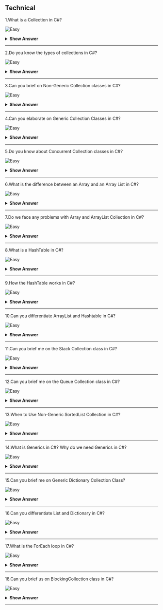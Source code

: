 ## Technical

1.What is a Collection in C#?

![Easy](https://raw.githubusercontent.com/revaturelabs/interviewquestions/aef8eff919a3b083089641381ed9a9101ed21fba/ComplexityTags/simple%20(2).svg)

<details markdown="1"> <summary> <b> Show Answer </b> </summary>

<blockquote markdown="1"> 
    
- The Collections in C# are a set of predefined classes that are present in the `System.Collections` namespace that provides greater capabilities and functionalities.
- The collections in C# are classes that represent a group of objects.With the help of C# Collections, we can perform different types of operations on objects such as Store, Update, Delete, Retrieve, Search, and Sort objects, etc.
- All the data structure work can be performed by collections in C#.

</blockquote  markdown="1">

</details markdown="1">

---

2.Do you know the types of collections in C#?

![Easy](https://raw.githubusercontent.com/revaturelabs/interviewquestions/aef8eff919a3b083089641381ed9a9101ed21fba/ComplexityTags/simple%20(2).svg)

<details markdown="1"> <summary> <b> Show Answer </b> </summary>

<blockquote markdown="1"> 

There are 3 ways to work with collections.The three namespaces are,

- `System.Collections` classes.
- `System.Collections.Generic` classes.
- `System.Collections.Concurrent` classes.

</blockquote  markdown="1">

</details markdown="1">

---

3.Can you brief on Non-Generic Collection classes in C#?

![Easy](https://raw.githubusercontent.com/revaturelabs/interviewquestions/aef8eff919a3b083089641381ed9a9101ed21fba/ComplexityTags/simple%20(2).svg)

<details markdown="1"> <summary> <b> Show Answer </b> </summary>

<blockquote markdown="1"> 

The Non-Generic collection classes in C# are defined under `System.Collections`classes which operate on objects, and hence can handle any type of data, but not in a safe-type manner.The `System.Collections` namespace contains the following classes:

**ArrayList**: It Implements the `System.Collections.IList` interface using an array whose size is dynamically increased as required.

**Stack**: It represents a simple last-in-first-out (LIFO) non-generic collection of objects.

**Queue**: It represents a first-in, first-out collection of objects.

**HashTable**: It represents a collection of key/value pairs that are organized based on the hash code of the key.

**SortedList**:  It represents a collection of key/value pairs that are sorted by the keys and are accessible by key and by index.

</blockquote  markdown="1">

</details markdown="1">

---

4.Can you elaborate on Generic Collection Classes in C#?

![Easy](https://raw.githubusercontent.com/revaturelabs/interviewquestions/aef8eff919a3b083089641381ed9a9101ed21fba/ComplexityTags/simple%20(2).svg)

<details markdown="1"> <summary> <b> Show Answer </b> </summary>

<blockquote markdown="1"> 

It provides a generic implementation of standard data structures like linked lists, stacks, queues, and dictionaries.These collection classes are type-safe because they are generic means only those items that are type-compatible with the type of the collection can be stored in a generic collection; it eliminates accidental type mismatches.The `System.Collections.Generic` namespace has the following classes:

`List<T>`: It represents a strongly typed list of objects that can be accessed by index.Provides methods to search, sort, and manipulate lists.

`Stack<T>`: It represents a variable size last-in-first-out (LIFO) collection of instances of the same specified type.

`Queue<T>`: It represents a first-in, first-out collection of objects.

`HashSet<T>`: It represents a set of values.It removes duplicate elements from the collection.

`Dictionary<TKey, TValue>`: It represents a collection of keys and values.

`SortedList<TKey, TValue>`: It represents a collection of key/value pairs that are sorted by key based on the associated `System.Collections.Generic.IComparer` implementation.

`SortedSet<T>`: It represents a collection of objects that are maintained in sorted order.

`SortedDictionary<TKey, TValue>`: It represents a collection of key/value pairs that are sorted on the key.

`LinkedList<T>`: It represents a doubly linked list.

</blockquote  markdown="1">

</details markdown="1">

---

5.Do you know about Concurrent Collection classes in C#?

![Easy](https://raw.githubusercontent.com/revaturelabs/interviewquestions/aef8eff919a3b083089641381ed9a9101ed21fba/ComplexityTags/simple%20(2).svg)

<details markdown="1"> <summary> <b> Show Answer </b> </summary>

<blockquote markdown="1"> 

It provides various threads-safe collection classes that are used in place of the corresponding types in the `System.Collections` and `System.Collections.Generic` namespaces, when multiple threads are accessing the collection simultaneously.The `System.Collections.Concurrent` namespace provides classes for thread-safe operations.Now multiple threads will not create problems for accessing the collection items.The `System.Collections.Concurrent` namespace has the following classes:

`BlockingCollection<T>`: It provides blocking and bounding capabilities for thread-safe collections that implement `System.Collections.Concurrent.IProducerConsumerCollection`.

`ConcurrentBag<T>`: It represents a thread-safe, unordered collection of objects.

`ConcurrentStack<T>`: It represents a thread-safe last-in-first-out (LIFO) collection.

`ConcurrentQueue<T>`: It represents a thread-safe first-in-first-out (FIFO) collection.

`ConcurrentDictionary<TKey, TValue>`: It represents a thread-safe collection of key/value pairs that can be accessed by multiple threads concurrently.

</blockquote  markdown="1">

</details markdown="1">

---

6.What is the difference between an Array and an Array List in C#?

![Easy](https://raw.githubusercontent.com/revaturelabs/interviewquestions/aef8eff919a3b083089641381ed9a9101ed21fba/ComplexityTags/simple%20(2).svg)

<details markdown="1"> <summary> <b> Show Answer </b> </summary>

<blockquote markdown="1"> 

- The ArrayList collection in C# is very much like the Arrays data type.The major difference between them is the **dynamic nature** of the non-generic collection ArrayList.
- For arrays, we need to define the size i.e.the number of elements that the array can hold at the time of array declaration.But in the case of the ArrayList collection in C#, this does not need to be done beforehand.Elements can be added or removed from the Array List collection at any point in time.

</blockquote  markdown="1">

</details markdown="1">

---

7.Do we face any problems with Array and ArrayList Collection in C#? 

![Easy](https://raw.githubusercontent.com/revaturelabs/interviewquestions/aef8eff919a3b083089641381ed9a9101ed21fba/ComplexityTags/simple%20(2).svg)

<details markdown="1"> <summary> <b> Show Answer </b> </summary>

<blockquote markdown="1"> 

In the case of Array and ArrayList in C#, we access the elements from the collection using the index position.The index position of the elements starts from zero (0) to the number of elements – 1.But it is very difficult for us to remember the index position of the element to access the values.

**For example**, let us say we have an employee array that contains the name, address, mobile, dept no, email id, employee id, salary, location, etc.Now if I want to know the email id or dept number of the employee then it is very difficult for me to use the index position.

</blockquote  markdown="1">

</details markdown="1">

---

8.What is a HashTable in C#?

![Easy](https://raw.githubusercontent.com/revaturelabs/interviewquestions/aef8eff919a3b083089641381ed9a9101ed21fba/ComplexityTags/simple%20(2).svg)

<details markdown="1"> <summary> <b> Show Answer </b> </summary>

<blockquote markdown="1"> 

The Hashtable in C# is a Non-Generic Collection that stores the element in the form of “Key-Value Pairs”.The data in the Hashtable are organized based on the hash code of the key.The key can be of any data type.Once we created the Hashtable collection, then we can access the elements by using the keys.The Hashtable class comes under the `System.Collections` namespace.

The Hashtable computes a hash code for each key.Then it uses that hash code to look up the elements very quickly which increases the performance of the application.

</blockquote  markdown="1">

</details markdown="1">

---

9.How the HashTable works in C#?

![Easy](https://raw.githubusercontent.com/revaturelabs/interviewquestions/aef8eff919a3b083089641381ed9a9101ed21fba/ComplexityTags/simple%20(2).svg)

<details markdown="1"> <summary> <b> Show Answer </b> </summary>

<blockquote markdown="1"> 

When we add elements to a hashtable like string, int, or complex types, then it converts the key data which can be a string, integer, numeric, or anything in the world into simple hash integer values so that lookup can be easy.Once the conversion is done, then the data will be added to the hashtable.collection.

**Note**: The performance of the hashtable is less as compared to the ArrayList because of this key conversion (converting the key to an integer hashcode).

</blockquote  markdown="1">

</details markdown="1">

---

10.Can you differentiate ArrayList and Hashtable in C#?

![Easy](https://raw.githubusercontent.com/revaturelabs/interviewquestions/aef8eff919a3b083089641381ed9a9101ed21fba/ComplexityTags/simple%20(2).svg)

<details markdown="1"> <summary> <b> Show Answer </b> </summary>

<blockquote markdown="1"> 

**Lookup**: ArrayList can be only looked up via the index number which is generated internally.Hashtable can be looked up by a custom-defined key.
**Performance**: ArrayList is faster than hashtable because of extra tasks performed in hashtables i.e., hashing.
**Scenario**: If you want a key lookup use hashtable.If you just want to add and browser through a collection, then use ArrayList.

</blockquote  markdown="1">

</details markdown="1">

---

11.Can you brief me on the Stack Collection class in C#?

![Easy](https://raw.githubusercontent.com/revaturelabs/interviewquestions/aef8eff919a3b083089641381ed9a9101ed21fba/ComplexityTags/simple%20(2).svg)

<details markdown="1"> <summary> <b> Show Answer </b> </summary>

<blockquote markdown="1"> 

- In C#, stacks are used to store a collection of objects in a LIFO (Last in, First out) style, i.e., the element which added last will come out first.
-By using the `Push()` method, we can add elements to a stack.
- The `Pop()` method will remove and return the topmost element from the stack.
- The `Peek()` method will return the last (top-most) inserted element of the stack, and it won’t delete the element from the stack.
- The capacity of a Stack is the number of elements the Stack can hold.As we add elements to a Stack, the capacity of the stack is automatically increased.
- The Stack Collection in C# allows both null and duplicate values.

</blockquote  markdown="1">

</details markdown="1">

---

12.Can you brief me on the Queue Collection class in C#?

![Easy](https://raw.githubusercontent.com/revaturelabs/interviewquestions/aef8eff919a3b083089641381ed9a9101ed21fba/ComplexityTags/simple%20(2).svg)

<details markdown="1"> <summary> <b> Show Answer </b> </summary>

<blockquote markdown="1"> 

- In C#, Queues are used to store a collection of objects in a FIFO (First in, First out) style, i.e., the element which is added first will remove first.
- By using the `Enqueue()` method, we can add elements at the end of the queue.
- The `Dequeue()` method will remove and return the first element from the queue.
- The queue `Peek()` method will always return the first element of the queue, and it won’t delete elements from the queue.

</blockquote  markdown="1">

</details markdown="1">

---

13.When to Use Non-Generic SortedList Collection in C#?

![Easy](https://raw.githubusercontent.com/revaturelabs/interviewquestions/aef8eff919a3b083089641381ed9a9101ed21fba/ComplexityTags/simple%20(2).svg)

<details markdown="1"> <summary> <b> Show Answer </b> </summary>

<blockquote markdown="1"> 

- The Non-Generic SortedList Collection is a powerful tool for performing quick manipulation of key-value data in an orderly manner.But there are certain scenarios where this class may not be suitable.For example, by its nature, a SortedList must always be sorted.
- Therefore, whenever we add a new key-value pair to the list or remove a key-value pair from the SortedList, then it must sort itself to ensure that all elements are in the right order.This becomes more expensive as we increase the number of elements in our SortedList.

**Note:** We should only use SortedList when we want to handle smaller collections that need to be sorted at all times.

</blockquote  markdown="1">

</details markdown="1">

---

14.What is Generics in C#? Why do we need Generics in C#?

![Easy](https://raw.githubusercontent.com/revaturelabs/interviewquestions/aef8eff919a3b083089641381ed9a9101ed21fba/ComplexityTags/simple%20(2).svg)

<details markdown="1"> <summary> <b> Show Answer </b> </summary>

<blockquote markdown="1"> 

- The Generics allow us to define classes and methods which are decoupled from the data type otherwise we can also say that the Generics allow us to create classes using angular brackets specifying the data type of its members.At compilation time, these angular brackets are going to be replaced with some specific data types.In C#, the Generics can be applied to:

- Interface
- Abstract class
- Class
- Method
- Static method
- Property
- Event
- Delegates

</blockquote  markdown="1">

</details markdown="1">

---

15.Can you brief me on Generic Dictionary Collection Class?

![Easy](https://raw.githubusercontent.com/revaturelabs/interviewquestions/aef8eff919a3b083089641381ed9a9101ed21fba/ComplexityTags/simple%20(2).svg)

<details markdown="1"> <summary> <b> Show Answer </b> </summary>

<blockquote markdown="1"> 

- A dictionary is a collection of key-value pairs.
- The Dictionary Generic Collection class is present in System.Collections.Generic namespace.
- When creating a dictionary, we need to specify the type for the key as well as the type for the value.
- The fastest way to find a value in a dictionary is by using the keys.
- Keys in a dictionary must be unique.

</blockquote  markdown="1">

</details markdown="1">

---

16.Can you differentiate List and Dictionary in C#?

![Easy](https://raw.githubusercontent.com/revaturelabs/interviewquestions/aef8eff919a3b083089641381ed9a9101ed21fba/ComplexityTags/simple%20(2).svg)

<details markdown="1"> <summary> <b> Show Answer </b> </summary>

<blockquote markdown="1"> 

- Both lists and dictionaries belong to Generics collections that are used to store collections of data.
- Both Dictionary `<TKey, TValue>` and List `<T>` are similar both have random access data structures on top of the .NET framework.
- The Dictionary is based on a hash table which means it uses a hash lookup, which is an efficient algorithm to look up things, on the other hand, a list, has to go and check element by element until it finds the result from the beginning.
- When comparing with the List data structure, the dictionary always has a fixed lookup time.

</blockquote  markdown="1">

</details markdown="1">

---

17.What is the ForEach loop in C#?

![Easy](https://raw.githubusercontent.com/revaturelabs/interviewquestions/aef8eff919a3b083089641381ed9a9101ed21fba/ComplexityTags/simple%20(2).svg)

<details markdown="1"> <summary> <b> Show Answer </b> </summary>

<blockquote markdown="1"> 

- The foreach loop in C# is used to iterate over the elements of a collection.Here, the collection may be an array or a list or a dictionary, etc.As per the name i.e.foreach, it executes the loop body for each element present in the array or collection.

- In C#, the foreach loop iterates collection types such as Array, ArrayList, List, Hashtable, Dictionary, etc.It can be used with any type that implements the `IEnumerable` interface.

**Syntax**:

```C#
foreach(datatype var_name in collection_variable)
{
    //statements
}
```

</blockquote  markdown="1">

</details markdown="1">

---

18.Can you brief us on BlockingCollection class in C#?

![Easy](https://raw.githubusercontent.com/revaturelabs/interviewquestions/aef8eff919a3b083089641381ed9a9101ed21fba/ComplexityTags/simple%20(2).svg)

<details markdown="1"> <summary> <b> Show Answer </b> </summary>

<blockquote markdown="1"> 

`BlockingCollection<T>` is a thread-safe collection class that provides the following features:

- An implementation of the Producer-Consumer pattern.
- Concurrent adding and taking of items from multiple threads.
- Optional maximum capacity.
- Insertion and removal operations block when the collection is empty or full.
- Insertion and removal “try” operations that do not block or that block up to a specified period.
- Encapsulates any collection type that implements `IProducerConsumerCollection<T>`

</blockquote  markdown="1">

</details markdown="1">

---

